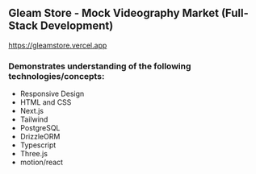 ## Gleam Store - Mock Videography Market (Full-Stack Development)  
https://gleamstore.vercel.app  
### Demonstrates understanding of the following technologies/concepts:  
- Responsive Design  
- HTML and CSS  
- Next.js  
- Tailwind  
- PostgreSQL  
- DrizzleORM  
- Typescript  
- Three.js  
- motion/react  
